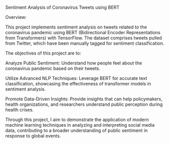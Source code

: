 Sentiment Analysis of Coronavirus Tweets using BERT

Overview:

This project implements sentiment analysis on tweets related to the coronavirus pandemic using BERT (Bidirectional Encoder Representations from Transformers) with TensorFlow. The dataset comprises tweets pulled from Twitter, which have been manually tagged for sentiment classification.

The objectives of this project are to:

Analyze Public Sentiment: Understand how people feel about the coronavirus pandemic based on their tweets.

Utilize Advanced NLP Techniques: Leverage BERT for accurate text classification, showcasing the effectiveness of transformer models in sentiment analysis.

Promote Data-Driven Insights: Provide insights that can help policymakers, health organizations, and researchers understand public perception during health crises.

Through this project, I aim to demonstrate the application of modern machine learning techniques in analyzing and interpreting social media data, contributing to a broader understanding of public sentiment in response to global events.
